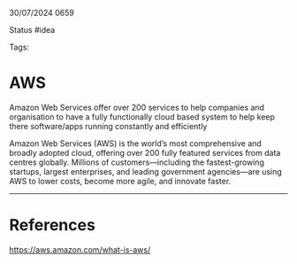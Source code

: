 30/07/2024 0659

Status #idea

Tags:

# AWS

Amazon Web Services offer over 200 services to help companies and organisation to have a fully functionally cloud based system to help keep there software/apps running constantly and efficiently

Amazon Web Services (AWS) is the world’s most comprehensive and broadly adopted cloud, offering over 200 fully featured services from data centres globally. Millions of customers—including the fastest-growing startups, largest enterprises, and leading government agencies—are using AWS to lower costs, become more agile, and innovate faster.

---
# References

https://aws.amazon.com/what-is-aws/